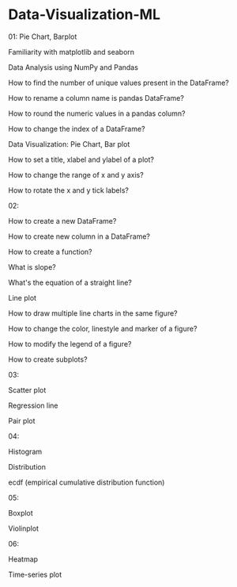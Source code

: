 # Data-Visualization-ML

01: Pie Chart, Barplot

Familiarity with matplotlib and seaborn

Data Analysis using NumPy and Pandas

How to find the number of unique values present in the DataFrame?

How to rename a column name is pandas DataFrame?

How to round the numeric values in a pandas column?

How to change the index of a DataFrame?

Data Visualization: Pie Chart, Bar plot

How to set a title, xlabel and ylabel of a plot?

How to change the range of x and y axis?

How to rotate the x and y tick labels?

02:

How to create a new DataFrame?

How to create new column in a DataFrame?

How to create a function?

What is slope?

What's the equation of a straight line?

Line plot

How to draw multiple line charts in the same figure?

How to change the color, linestyle and marker of a figure?

How to modify the legend of a figure?

How to create subplots?

03:

Scatter plot

Regression line

Pair plot

04:

Histogram

Distribution

ecdf (empirical cumulative distribution function)

05:

Boxplot

Violinplot

06:

Heatmap

Time-series plot
